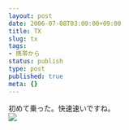 ```yaml
---
layout: post
date: 2006-07-08T03:00:00+09:00
title: TX
slug: tx
tags:
- 携帯から
status: publish
type: post
published: true
meta: {}
---
```

<div class="caption">初めて乗った。快速速いですね。
</div>
<div class="photo"><img src="/images/uploads/blog-photo-1152349712.76-0.jpg" /></div>
